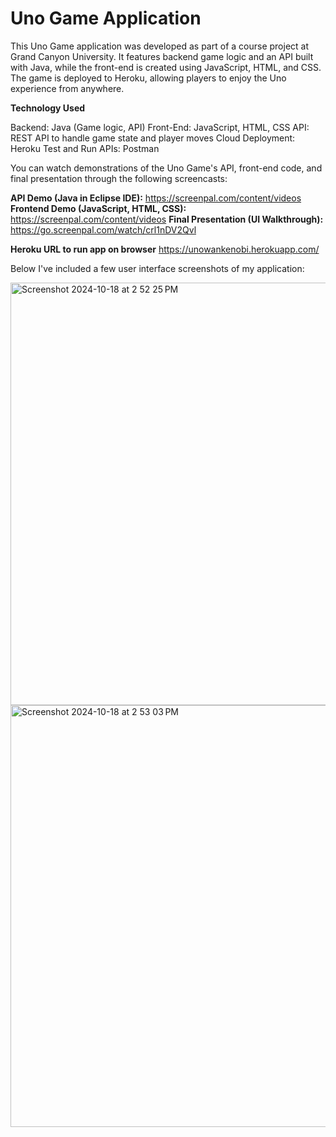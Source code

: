 # Uno Game Application 

This Uno Game application was developed as part of a course project at Grand Canyon University. It features backend game logic and an API built with Java, while the front-end is created using JavaScript, HTML, and CSS. The game is deployed to Heroku, allowing players to enjoy the Uno experience from anywhere.

**Technology Used**

Backend: Java (Game logic, API)
Front-End: JavaScript, HTML, CSS
API: REST API to handle game state and player moves
Cloud Deployment: Heroku
Test and Run APIs: Postman

You can watch demonstrations of the Uno Game's API, front-end code, and final presentation through the following screencasts:

**API Demo (Java in Eclipse IDE):** https://screenpal.com/content/videos
**Frontend Demo (JavaScript, HTML, CSS):** https://screenpal.com/content/videos
**Final Presentation (UI Walkthrough):** https://go.screenpal.com/watch/crl1nDV2Qvl

**Heroku URL to run app on browser** https://unowankenobi.herokuapp.com/

Below I've included a few user interface screenshots of my application:

<img width="676" alt="Screenshot 2024-10-18 at 2 52 25 PM" src="https://github.com/user-attachments/assets/927c924c-08ef-4231-a467-c6b9e9f4100f">

<img width="675" alt="Screenshot 2024-10-18 at 2 53 03 PM" src="https://github.com/user-attachments/assets/29e4dd3f-ce44-4bb0-896f-8b02e71adb28">
